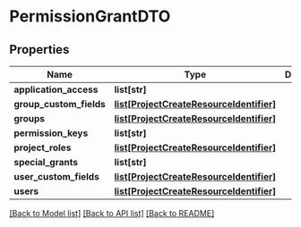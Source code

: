 # PermissionGrantDTO

## Properties
Name | Type | Description | Notes
------------ | ------------- | ------------- | -------------
**application_access** | **list[str]** |  | [optional] 
**group_custom_fields** | [**list[ProjectCreateResourceIdentifier]**](ProjectCreateResourceIdentifier.md) |  | [optional] 
**groups** | [**list[ProjectCreateResourceIdentifier]**](ProjectCreateResourceIdentifier.md) |  | [optional] 
**permission_keys** | **list[str]** |  | [optional] 
**project_roles** | [**list[ProjectCreateResourceIdentifier]**](ProjectCreateResourceIdentifier.md) |  | [optional] 
**special_grants** | **list[str]** |  | [optional] 
**user_custom_fields** | [**list[ProjectCreateResourceIdentifier]**](ProjectCreateResourceIdentifier.md) |  | [optional] 
**users** | [**list[ProjectCreateResourceIdentifier]**](ProjectCreateResourceIdentifier.md) |  | [optional] 

[[Back to Model list]](../README.md#documentation-for-models) [[Back to API list]](../README.md#documentation-for-api-endpoints) [[Back to README]](../README.md)

